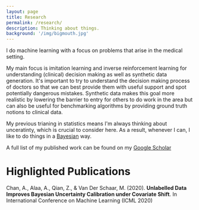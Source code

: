 ```yaml
---
layout: page
title: Research
permalink: /research/
description: Thinking about things.
background: '/img/bigmouth.jpg'
---
```


I do machine learning with a focus on problems that arise in the medical setting.

My main focus is imitation learning and inverse reinforcement learning for understanding (clinical) decision making as well as synthetic data generation. It's important to try to understand the decision making process of doctors so that we can best provide them with useful support and spot potentially dangerous mistakes. Synthetic data makes this goal more realistic by lowering the barrier to entry for others to do work in the area but can also be useful for benchmarking algorithms by providing ground truth notions to clinical data.

My previous trianing in statistics means I'm always thinking about unceratinty, which is crucial to consider here. As a result, whenever I can, I like to do things in a [Bayesian](https://en.wikipedia.org/wiki/Bayesian_inference) way.

A full list of my published work can be found on my [Google Scholar](https://scholar.google.com/citations?user=yfy_BGIAAAAJ&hl=en&oi=sra)

# Highlighted Publications

Chan, A., Alaa, A., Qian, Z., & Van Der Schaar, M. (2020). **Unlabelled Data Improves Bayesian Uncertainty Calibration under Covariate Shift**. In International Conference on Machine Learning (ICML 2020)